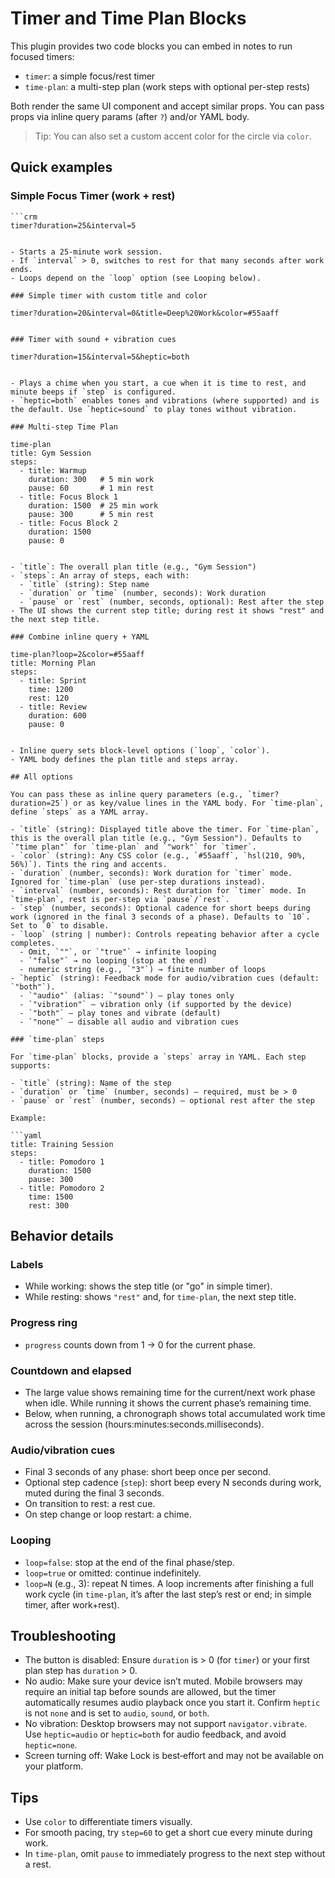 # Timer and Time Plan Blocks

This plugin provides two code blocks you can embed in notes to run focused timers:

- `timer`: a simple focus/rest timer
- `time-plan`: a multi-step plan (work steps with optional per-step rests)

Both render the same UI component and accept similar props. You can pass props via inline query params (after `?`) and/or YAML body.

> Tip: You can also set a custom accent color for the circle via `color`.

## Quick examples

### Simple Focus Timer (work + rest)

````
```crm
timer?duration=25&interval=5
````

```

- Starts a 25-minute work session.
- If `interval` > 0, switches to rest for that many seconds after work ends.
- Loops depend on the `loop` option (see Looping below).

### Simple timer with custom title and color

```

```crm
timer?duration=20&interval=0&title=Deep%20Work&color=#55aaff
```

```

### Timer with sound + vibration cues

```

```crm
timer?duration=15&interval=5&heptic=both
```

```

- Plays a chime when you start, a cue when it is time to rest, and minute beeps if `step` is configured.
- `heptic=both` enables tones and vibrations (where supported) and is the default. Use `heptic=sound` to play tones without vibration.

### Multi‑step Time Plan

```

```crm
time-plan
title: Gym Session
steps:
  - title: Warmup
    duration: 300   # 5 min work
    pause: 60       # 1 min rest
  - title: Focus Block 1
    duration: 1500  # 25 min work
    pause: 300      # 5 min rest
  - title: Focus Block 2
    duration: 1500
    pause: 0
```

```

- `title`: The overall plan title (e.g., "Gym Session")
- `steps`: An array of steps, each with:
  - `title` (string): Step name
  - `duration` or `time` (number, seconds): Work duration
  - `pause` or `rest` (number, seconds, optional): Rest after the step
- The UI shows the current step title; during rest it shows "rest" and the next step title.

### Combine inline query + YAML

```

```crm
time-plan?loop=2&color=#55aaff
title: Morning Plan
steps:
  - title: Sprint
    time: 1200
    rest: 120
  - title: Review
    duration: 600
    pause: 0
```

````

- Inline query sets block-level options (`loop`, `color`).
- YAML body defines the plan title and steps array.

## All options

You can pass these as inline query parameters (e.g., `timer?duration=25`) or as key/value lines in the YAML body. For `time-plan`, define `steps` as a YAML array.

- `title` (string): Displayed title above the timer. For `time-plan`, this is the overall plan title (e.g., "Gym Session"). Defaults to `"time plan"` for `time-plan` and `"work"` for `timer`.
- `color` (string): Any CSS color (e.g., `#55aaff`, `hsl(210, 90%, 56%)`). Tints the ring and accents.
- `duration` (number, seconds): Work duration for `timer` mode. Ignored for `time-plan` (use per-step durations instead).
- `interval` (number, seconds): Rest duration for `timer` mode. In `time-plan`, rest is per-step via `pause`/`rest`.
- `step` (number, seconds): Optional cadence for short beeps during work (ignored in the final 3 seconds of a phase). Defaults to `10`. Set to `0` to disable.
- `loop` (string | number): Controls repeating behavior after a cycle completes.
  - Omit, `""`, or `"true"` → infinite looping
  - `"false"` → no looping (stop at the end)
  - numeric string (e.g., `"3"`) → finite number of loops
- `heptic` (string): Feedback mode for audio/vibration cues (default: `"both"`).
  - `"audio"` (alias: `"sound"`) — play tones only
  - `"vibration"` — vibration only (if supported by the device)
  - `"both"` — play tones and vibrate (default)
  - `"none"` — disable all audio and vibration cues

### `time-plan` steps

For `time-plan` blocks, provide a `steps` array in YAML. Each step supports:

- `title` (string): Name of the step
- `duration` or `time` (number, seconds) — required, must be > 0
- `pause` or `rest` (number, seconds) — optional rest after the step

Example:

```yaml
title: Training Session
steps:
  - title: Pomodoro 1
    duration: 1500
    pause: 300
  - title: Pomodoro 2
    time: 1500
    rest: 300
````

## Behavior details

### Labels

- While working: shows the step title (or "go" in simple timer).
- While resting: shows `"rest"` and, for `time-plan`, the next step title.

### Progress ring

- `progress` counts down from 1 → 0 for the current phase.

### Countdown and elapsed

- The large value shows remaining time for the current/next work phase when idle. While running it shows the current phase’s remaining time.
- Below, when running, a chronograph shows total accumulated work time across the session (hours:minutes:seconds.milliseconds).

### Audio/vibration cues

- Final 3 seconds of any phase: short beep once per second.
- Optional step cadence (`step`): short beep every N seconds during work, muted during the final 3 seconds.
- On transition to rest: a rest cue.
- On step change or loop restart: a chime.

### Looping

- `loop=false`: stop at the end of the final phase/step.
- `loop=true` or omitted: continue indefinitely.
- `loop=N` (e.g., 3): repeat N times. A loop increments after finishing a full work cycle (in `time-plan`, it’s after the last step’s rest or end; in simple timer, after work+rest).

## Troubleshooting

- The button is disabled: Ensure `duration` is > 0 (for `timer`) or your first plan step has `duration` > 0.
- No audio: Make sure your device isn’t muted. Mobile browsers may require an initial tap before sounds are allowed, but the timer automatically resumes audio playback once you start it. Confirm `heptic` is not `none` and is set to `audio`, `sound`, or `both`.
- No vibration: Desktop browsers may not support `navigator.vibrate`. Use `heptic=audio` or `heptic=both` for audio feedback, and avoid `heptic=none`.
- Screen turning off: Wake Lock is best‑effort and may not be available on your platform.

## Tips

- Use `color` to differentiate timers visually.
- For smooth pacing, try `step=60` to get a short cue every minute during work.
- In `time-plan`, omit `pause` to immediately progress to the next step without a rest.

```

```
